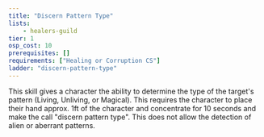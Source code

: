 ```yaml
---
title: "Discern Pattern Type"
lists:
    - healers-guild
tier: 1
osp_cost: 10
prerequisites: []
requirements: ["Healing or Corruption CS"]
ladder: "discern-pattern-type"
---
```

This skill gives a character the ability to determine the type of the target's pattern (Living, Unliving, or Magical). This requires the character to place their hand approx. 1ft of the character and concentrate for 10 seconds and make the call "discern pattern type". This does not allow the detection of alien or aberrant patterns.